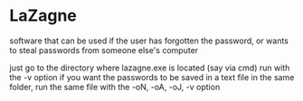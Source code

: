 # LaZagne
software that can be used if the user has forgotten the password, or wants to steal passwords from
someone else's computer

just go to the directory where lazagne.exe is located (say via cmd)
run with the -v option
if you want the passwords to be saved in a text file in the same folder, run the same file with the -oN, -oA, -oJ, -v option
